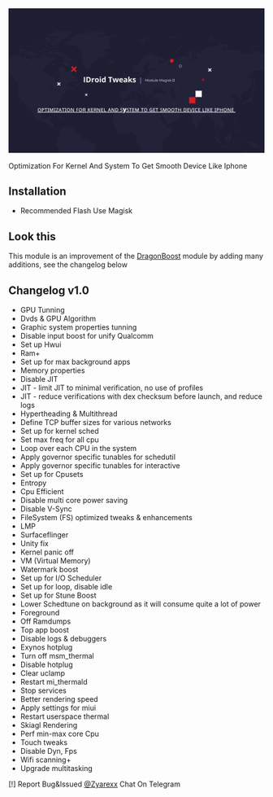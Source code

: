 <img src="idroidtweaks.png" alt="idroidtweaks"/>

Optimization For Kernel And System To Get Smooth Device Like Iphone

## Installation

- Recommended Flash Use Magisk

## Look this

This module is an improvement of the <a href="https://github.com/rakarmp/DragonBoost">DragonBoost</a> module by adding many additions, see the changelog below

## Changelog v1.0

- GPU Tunning
- Dvds & GPU Algorithm
- Graphic system properties tunning
- Disable input boost for unify Qualcomm
- Set up Hwui
- Ram+
- Set up for max background apps
- Memory properties
- Disable JIT
- JIT - limit JIT to minimal verification, no use of profiles
- JIT - reduce verifications with dex checksum before launch, and reduce logs
- Hypertheading & Multithread
- Define TCP buffer sizes for various networks
- Set up for kernel sched
- Set max freq for all cpu
- Loop over each CPU in the system
- Apply governor specific tunables for schedutil
- Apply governor specific tunables for interactive
- Set up for Cpusets
- Entropy
- Cpu Efficient
- Disable multi core power saving
- Disable V-Sync
- FileSystem (FS) optimized tweaks & enhancements
- LMP
- Surfaceflinger
- Unity fix
- Kernel panic off
- VM (Virtual Memory)
- Watermark boost
- Set up for I/O Scheduler
- Set up for loop, disable idle
- Set up for Stune Boost
- Lower Schedtune on background as it will consume quite a lot of power
- Foreground
- Off Ramdumps
- Top app boost
- Disable logs & debuggers
- Exynos hotplug
- Turn off msm_thermal
- Disable hotplug
- Clear uclamp
- Restart mi_thermald
- Stop services
- Better rendering speed
- Apply settings for miui
- Restart userspace thermal
- Skiagl Rendering
- Perf min-max core Cpu
- Touch tweaks
- Disable Dyn, Fps
- Wifi scanning+
- Upgrade multitasking

[!] Report Bug&Issued <a href="https://t.me/Zyarexx">@Zyarexx</a> Chat On Telegram
